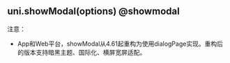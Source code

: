 ## uni.showModal(options) @showmodal

<!-- UTSAPIJSON.showModal.description -->

<!-- UTSAPIJSON.showModal.compatibility -->

<!-- UTSAPIJSON.showModal.param -->

<!-- UTSAPIJSON.showModal.returnValue -->

<!-- UTSAPIJSON.showModal.example -->

<!-- UTSAPIJSON.showModal.tutorial -->

<!-- UTSAPIJSON.general_type.name -->

<!-- UTSAPIJSON.general_type.param -->

注意：
- App和Web平台，showModal从4.61起重构为使用dialogPage实现。重构后的版本支持暗黑主题、国际化、横屏宽屏适配。
